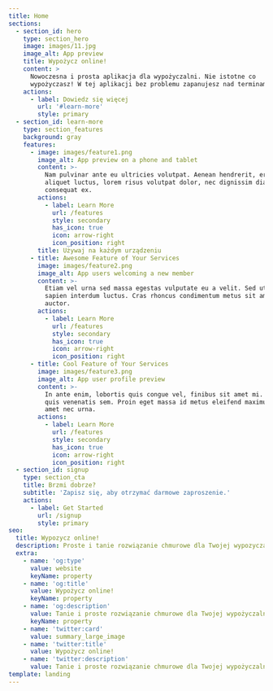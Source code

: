 ```yaml
---
title: Home
sections:
  - section_id: hero
    type: section_hero
    image: images/11.jpg
    image_alt: App preview
    title: Wypożycz online!
    content: >
      Nowoczesna i prosta aplikacja dla wypożyczalni. Nie istotne co
      wypożyczasz! W tej aplikacji bez problemu zapanujesz nad terminami.
    actions:
      - label: Dowiedz się więcej
        url: '#learn-more'
        style: primary
  - section_id: learn-more
    type: section_features
    background: gray
    features:
      - image: images/feature1.png
        image_alt: App preview on a phone and tablet
        content: >-
          Nam pulvinar ante eu ultricies volutpat. Aenean hendrerit, eros sed
          aliquet luctus, lorem risus volutpat dolor, nec dignissim diam neque
          consequat ex.
        actions:
          - label: Learn More
            url: /features
            style: secondary
            has_icon: true
            icon: arrow-right
            icon_position: right
        title: Używaj na każdym urządzeniu
      - title: Awesome Feature of Your Services
        image: images/feature2.png
        image_alt: App users welcoming a new member
        content: >-
          Etiam vel urna sed massa egestas vulputate eu a velit. Sed ut nisl nec
          sapien interdum luctus. Cras rhoncus condimentum metus sit amet
          auctor.
        actions:
          - label: Learn More
            url: /features
            style: secondary
            has_icon: true
            icon: arrow-right
            icon_position: right
      - title: Cool Feature of Your Services
        image: images/feature3.png
        image_alt: App user profile preview
        content: >-
          In ante enim, lobortis quis congue vel, finibus sit amet mi. Aenean
          quis venenatis sem. Proin eget massa id metus eleifend maximus sit
          amet nec urna.
        actions:
          - label: Learn More
            url: /features
            style: secondary
            has_icon: true
            icon: arrow-right
            icon_position: right
  - section_id: signup
    type: section_cta
    title: Brzmi dobrze?
    subtitle: 'Zapisz się, aby otrzymać darmowe zaproszenie.'
    actions:
      - label: Get Started
        url: /signup
        style: primary
seo:
  title: Wypozycz online!
  description: Proste i tanie rozwiązanie chmurowe dla Twojej wypozyczalni.
  extra:
    - name: 'og:type'
      value: website
      keyName: property
    - name: 'og:title'
      value: Wypożycz online!
      keyName: property
    - name: 'og:description'
      value: Tanie i proste rozwiązanie chmurowe dla Twojej wypożyczalni.
      keyName: property
    - name: 'twitter:card'
      value: summary_large_image
    - name: 'twitter:title'
      value: Wypożycz online!
    - name: 'twitter:description'
      value: Tanie i proste rozwiązanie chmurowe dla Twojej wypożyczalni.
template: landing
---
```

